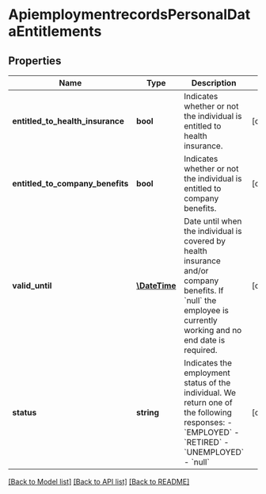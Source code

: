 # ApiemploymentrecordsPersonalDataEntitlements

## Properties
Name | Type | Description | Notes
------------ | ------------- | ------------- | -------------
**entitled_to_health_insurance** | **bool** | Indicates whether or not the individual is entitled to health insurance. | [optional] 
**entitled_to_company_benefits** | **bool** | Indicates whether or not the individual is entitled to company benefits. | [optional] 
**valid_until** | [**\DateTime**](\DateTime.md) | Date until when the individual is covered by health insurance and/or company benefits. If &#x60;null&#x60; the employee is currently working and no end date is required. | [optional] 
**status** | **string** | Indicates the employment status of the individual. We return one of the following responses:      - &#x60;EMPLOYED&#x60;   - &#x60;RETIRED&#x60;   - &#x60;UNEMPLOYED&#x60;   - &#x60;null&#x60; | [optional] 

[[Back to Model list]](../../README.md#documentation-for-models) [[Back to API list]](../../README.md#documentation-for-api-endpoints) [[Back to README]](../../README.md)

